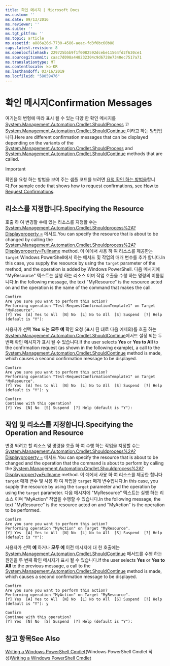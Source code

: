 ```yaml
---
title: 확인 메시지 | Microsoft Docs
ms.custom: ''
ms.date: 09/13/2016
ms.reviewer: ''
ms.suite: ''
ms.tgt_pltfrm: ''
ms.topic: article
ms.assetid: a886a26d-7730-4586-aeac-fd3f0bc60b88
caps.latest.revision: 8
ms.openlocfilehash: 229725b5b9f1f0082592dcebe11564fd2f630ce1
ms.sourcegitcommit: caac7d098a448232304c9d6728e7340ec7517a71
ms.translationtype: MT
ms.contentlocale: ko-KR
ms.lasthandoff: 03/16/2019
ms.locfileid: "58059476"
---
```

# <a name="confirmation-messages"></a><span data-ttu-id="05e66-102">확인 메시지</span><span class="sxs-lookup"><span data-stu-id="05e66-102">Confirmation Messages</span></span>

<span data-ttu-id="05e66-103">여기는의 변형에 따라 표시 될 수 있는 다양 한 확인 메시지를 [System.Management.Automation.Cmdlet.ShouldProcess](/dotnet/api/System.Management.Automation.Cmdlet.ShouldProcess) 고 [System.Management.Automation.Cmdlet.ShouldContinue ](/dotnet/api/System.Management.Automation.Cmdlet.ShouldContinue) 이라고 하는 방법입니다.</span><span class="sxs-lookup"><span data-stu-id="05e66-103">Here are different confirmation messages that can be displayed depending on the variants of the [System.Management.Automation.Cmdlet.ShouldProcess](/dotnet/api/System.Management.Automation.Cmdlet.ShouldProcess) and [System.Management.Automation.Cmdlet.ShouldContinue](/dotnet/api/System.Management.Automation.Cmdlet.ShouldContinue) methods that are called.</span></span>

> [!IMPORTANT]
> <span data-ttu-id="05e66-104">확인을 요청 하는 방법을 보여 주는 샘플 코드를 보려면 [요청 확인 하는 방법을](./how-to-request-confirmations.md)합니다.</span><span class="sxs-lookup"><span data-stu-id="05e66-104">For sample code that shows how to request confirmations, see [How to Request Confirmations](./how-to-request-confirmations.md).</span></span>

## <a name="specifying-the-resource"></a><span data-ttu-id="05e66-105">리소스를 지정합니다.</span><span class="sxs-lookup"><span data-stu-id="05e66-105">Specifying the Resource</span></span>

<span data-ttu-id="05e66-106">호출 하 여 변경할 수에 있는 리소스를 지정할 수는 [System.Management.Automation.Cmdlet.Shouldprocess%2A? Displayproperty =](/dotnet/api/System.Management.Automation.Cmdlet.ShouldProcess?view=powershellsdk-1.1.0) 메서드.</span><span class="sxs-lookup"><span data-stu-id="05e66-106">You can specify the resource that is about to be changed by calling the [System.Management.Automation.Cmdlet.Shouldprocess%2A?Displayproperty=Fullname](/dotnet/api/System.Management.Automation.Cmdlet.ShouldProcess?view=powershellsdk-1.1.0) method.</span></span> <span data-ttu-id="05e66-107">이 예에서 사용 하 여 리소스를 제공한는 `target` Windows PowerShell에서 하는 메서드 및 작업의 매개 변수를 추가 합니다.</span><span class="sxs-lookup"><span data-stu-id="05e66-107">In this case, you supply the resource by using the `target` parameter of the method, and the operation is added by Windows PowerShell.</span></span> <span data-ttu-id="05e66-108">다음 메시지에 "MyResource" 텍스트는 실행 하는 리소스 이며 작업 호출을 수행 하는 명령의 이름입니다.</span><span class="sxs-lookup"><span data-stu-id="05e66-108">In the following message, the text "MyResource" is the resource acted on and the operation is the name of the command that makes the call.</span></span>

```output
Confirm
Are you sure you want to perform this action?
Performing operation "Test-RequestConfirmationTemplate1" on Target "MyResource".
[Y] Yes  [A] Yes to All  [N] No  [L] No to All  [S] Suspend  [?] Help (default is "Y"):
```

<span data-ttu-id="05e66-109">사용자가 선택 **Yes** 또는 **모두 예** 확인 요청 (표시 된 대로 다음 예제의)를 호출 하는 [System.Management.Automation.Cmdlet.ShouldContinue](/dotnet/api/System.Management.Automation.Cmdlet.ShouldContinue)메서드 설정 되는 두 번째 확인 메시지가 표시 될 수 있습니다.</span><span class="sxs-lookup"><span data-stu-id="05e66-109">If the user selects **Yes** or **Yes to All** to the confirmation request (as shown in the following example), a call to the [System.Management.Automation.Cmdlet.ShouldContinue](/dotnet/api/System.Management.Automation.Cmdlet.ShouldContinue) method is made, which causes a second confirmation message to be displayed.</span></span>

```output
Confirm
Are you sure you want to perform this action?
Performing operation "Test-RequestConfirmationTemplate1" on Target "MyResource".
[Y] Yes  [A] Yes to All  [N] No  [L] No to All  [S] Suspend  [?] Help (default is "Y"): y

Confirm
Continue with this operation?
[Y] Yes  [N] No  [S] Suspend  [?] Help (default is "Y"):
```

## <a name="specifying-the-operation-and-resource"></a><span data-ttu-id="05e66-110">작업 및 리소스를 지정합니다.</span><span class="sxs-lookup"><span data-stu-id="05e66-110">Specifying the Operation and Resource</span></span>

<span data-ttu-id="05e66-111">변경 되려고 할 리소스 및 명령을 호출 하 여 수행 하는 작업을 지정할 수는 [System.Management.Automation.Cmdlet.Shouldprocess%2A? Displayproperty =](/dotnet/api/System.Management.Automation.Cmdlet.ShouldProcess?view=powershellsdk-1.1.0) 메서드.</span><span class="sxs-lookup"><span data-stu-id="05e66-111">You can specify the resource that is about to be changed and the operation that the command is about to perform by calling the [System.Management.Automation.Cmdlet.Shouldprocess%2A?Displayproperty=Fullname](/dotnet/api/System.Management.Automation.Cmdlet.ShouldProcess?view=powershellsdk-1.1.0) method.</span></span> <span data-ttu-id="05e66-112">이 예에서 사용 하 여 리소스를 제공한 합니다 `target` 매개 변수 및 사용 하 여 작업을 `target` 매개 변수입니다.</span><span class="sxs-lookup"><span data-stu-id="05e66-112">In this case, you supply the resource by using the `target` parameter and the operation by using the `target` parameter.</span></span> <span data-ttu-id="05e66-113">다음 메시지에 "MyResource" 텍스트는 실행 하는 리소스 이며 "MyAction" 작업을 수행할 수 있습니다.</span><span class="sxs-lookup"><span data-stu-id="05e66-113">In the following message, the text "MyResource" is the resource acted on and "MyAction" is the operation to be performed.</span></span>

```output
Confirm
Are you sure you want to perform this action?
Performing operation "MyAction" on Target "MyResource".
[Y] Yes  [A] Yes to All  [N] No  [L] No to All  [S] Suspend  [?] Help (default is "Y"):
```

<span data-ttu-id="05e66-114">사용자가 선택 **예** 하거나 **모두 예** 이전 메시지에 대 한 호출에는 [System.Management.Automation.Cmdlet.ShouldContinue](/dotnet/api/System.Management.Automation.Cmdlet.ShouldContinue) 메서드를 수행 하는 원인을 두 번째 확인 메시지가 표시 될 수 있습니다.</span><span class="sxs-lookup"><span data-stu-id="05e66-114">If the user selects **Yes** or **Yes to All** to the previous message, a call to the [System.Management.Automation.Cmdlet.ShouldContinue](/dotnet/api/System.Management.Automation.Cmdlet.ShouldContinue) method is made, which causes a second confirmation message to be displayed.</span></span>

```output
Confirm
Are you sure you want to perform this action?
Performing operation "MyAction" on Target "MyResource".
[Y] Yes  [A] Yes to All  [N] No  [L] No to All  [S] Suspend  [?] Help (default is "Y"): y

Confirm
Continue with this operation?
[Y] Yes  [N] No  [S] Suspend  [?] Help (default is "Y"):
```

## <a name="see-also"></a><span data-ttu-id="05e66-115">참고 항목</span><span class="sxs-lookup"><span data-stu-id="05e66-115">See Also</span></span>

<span data-ttu-id="05e66-116">[Writing a Windows PowerShell Cmdlet](./writing-a-windows-powershell-cmdlet.md)(Windows PowerShell Cmdlet 작성)</span><span class="sxs-lookup"><span data-stu-id="05e66-116">[Writing a Windows PowerShell Cmdlet](./writing-a-windows-powershell-cmdlet.md)</span></span>
